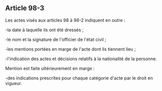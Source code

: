 Article 98-3
----
Les actes visés aux articles 98 à 98-2 indiquent en outre :

-la date à laquelle ils ont été dressés ;

-le nom et la signature de l'officier de l'état civil ;

-les mentions portées en marge de l'acte dont ils tiennent lieu ;

-l'indication des actes et décisions relatifs à la nationalité de la personne.

Mention est faite ultérieurement en marge :

-des indications prescrites pour chaque catégorie d'acte par le droit en
vigueur.
